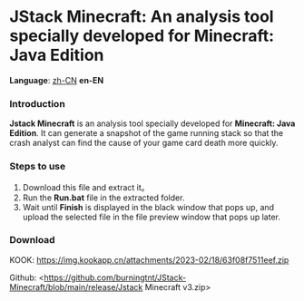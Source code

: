 JStack Minecraft: An analysis tool specially developed for Minecraft: Java Edition
=================

**Language**: [zh-CN](https://github.com/burningtnt/JStack-Minecraft/blob/main/README_zh-CN.md) **en-EN**

### Introduction
**Jstack Minecraft** is an analysis tool specially developed for **Minecraft: Java Edition**. It can generate a snapshot of the game running stack so that the crash analyst can find the cause of your game card death more quickly.

### Steps to use
1. Download this file and extract it。
2. Run the **Run.bat** file in the extracted folder.
3. Wait until **Finish** is displayed in the black window that pops up, and upload the selected file in the file preview window that pops up later.

### Download
KOOK: <https://img.kookapp.cn/attachments/2023-02/18/63f08f7511eef.zip>

Github: <https://github.com/burningtnt/JStack-Minecraft/blob/main/release/Jstack Minecraft v3.zip>
